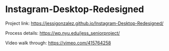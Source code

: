 # Instagram-Desktop-Redesigned
Project link: https://jessigonzalez.github.io/Instagram-Desktop-Redesigned/

Process details: https://wp.nyu.edu/jess_seniorproject/

Video walk through: https://vimeo.com/415764258
